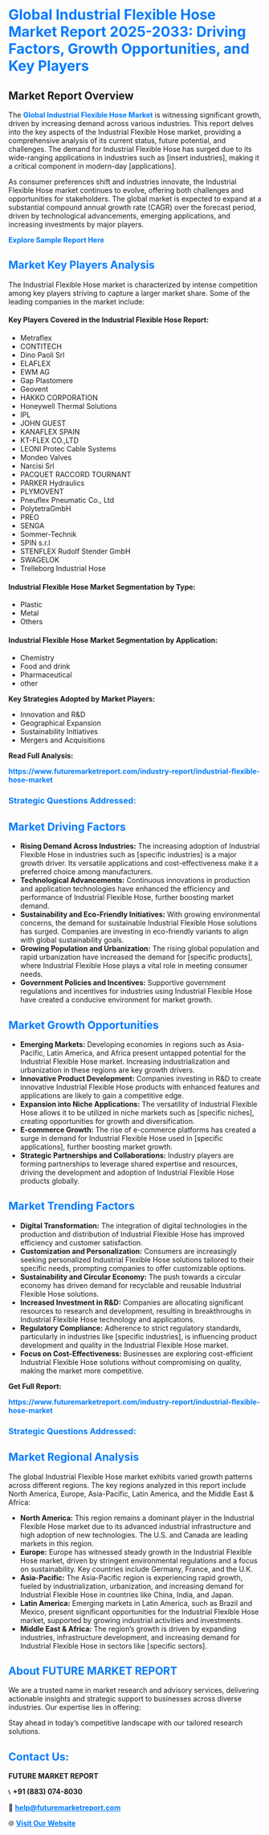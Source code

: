 <h1 style="color: #007BFF;">Global Industrial Flexible Hose Market Report 2025-2033: Driving Factors, Growth Opportunities, and Key Players</h1>

<section id="overview">
<h2>Market Report Overview</h2>
<p>The <a href="https://www.futuremarketreport.com/industry-report/industrial-flexible-hose-market" style="color: #007BFF; text-decoration: none;"><strong>Global Industrial Flexible Hose Market</strong></a> is witnessing significant growth, driven by increasing demand across various industries. This report delves into the key aspects of the Industrial Flexible Hose market, providing a comprehensive analysis of its current status, future potential, and challenges. The demand for Industrial Flexible Hose has surged due to its wide-ranging applications in industries such as [insert industries], making it a critical component in modern-day [applications].</p>
<p>As consumer preferences shift and industries innovate, the Industrial Flexible Hose market continues to evolve, offering both challenges and opportunities for stakeholders. The global market is expected to expand at a substantial compound annual growth rate (CAGR) over the forecast period, driven by technological advancements, emerging applications, and increasing investments by major players.</p>
</section>

<section id="overview">
<p><a href="https://www.futuremarketreport.com/request-sample/reportId=42715" style="color: #007BFF; text-decoration: none;"><strong>Explore Sample Report Here</strong></a></p>
</section>

<section id="key-players">
<h2 style="color: #007BFF;">Market Key Players Analysis</h2>
<p>The Industrial Flexible Hose market is characterized by intense competition among key players striving to capture a larger market share. Some of the leading companies in the market include:</p>
<h4>Key Players Covered in the Industrial Flexible Hose Report:</h4>
<ul><li>Metraflex</li><li>CONTITECH</li><li>Dino Paoli Srl</li><li>ELAFLEX</li><li>EWM AG</li><li>Gap Plastomere</li><li>Geovent</li><li>HAKKO CORPORATION</li><li>Honeywell Thermal Solutions</li><li>IPL</li><li>JOHN GUEST</li><li>KANAFLEX SPAIN</li><li>KT-FLEX CO.,LTD</li><li>LEONI Protec Cable Systems</li><li>Mondeo Valves</li><li>Narcisi Srl</li><li>PACQUET RACCORD TOURNANT</li><li>PARKER Hydraulics</li><li>PLYMOVENT</li><li>Pneuflex Pneumatic Co., Ltd</li><li>PolytetraGmbH</li><li>PREO</li><li>SENGA</li><li>Sommer-Technik</li><li>SPIN s.r.l</li><li>STENFLEX Rudolf Stender GmbH</li><li>SWAGELOK</li><li>Trelleborg Industrial Hose</li></ul>
<h4>Industrial Flexible Hose Market Segmentation by Type:</h4>
<ul><li>Plastic</li><li>Metal</li><li>Others</li></ul>

<h4>Industrial Flexible Hose Market Segmentation by Application:</h4>
<ul><li>Chemistry</li><li>Food and drink</li><li>Pharmaceutical</li><li>other</li></ul>
<p><strong>Key Strategies Adopted by Market Players:</strong></p>
<ul>
<li>Innovation and R&D</li>
<li>Geographical Expansion</li>
<li>Sustainability Initiatives</li>
<li>Mergers and Acquisitions</li>
</ul>
</section>

<section>
<p><strong>Read Full Analysis: </strong></p><a href="https://www.futuremarketreport.com/industry-report/industrial-flexible-hose-market" style="color: #007BFF; text-decoration: none;"><strong>https://www.futuremarketreport.com/industry-report/industrial-flexible-hose-market</strong></a>
<h3 style="color: #007BFF;">Strategic Questions Addressed:</h3>
</section>

<section id="driving-factors">
<h2 style="color: #007BFF;">Market Driving Factors</h2>
<ul>
<li><strong>Rising Demand Across Industries:</strong> The increasing adoption of Industrial Flexible Hose in industries such as [specific industries] is a major growth driver. Its versatile applications and cost-effectiveness make it a preferred choice among manufacturers.</li>
<li><strong>Technological Advancements:</strong> Continuous innovations in production and application technologies have enhanced the efficiency and performance of Industrial Flexible Hose, further boosting market demand.</li>
<li><strong>Sustainability and Eco-Friendly Initiatives:</strong> With growing environmental concerns, the demand for sustainable Industrial Flexible Hose solutions has surged. Companies are investing in eco-friendly variants to align with global sustainability goals.</li>
<li><strong>Growing Population and Urbanization:</strong> The rising global population and rapid urbanization have increased the demand for [specific products], where Industrial Flexible Hose plays a vital role in meeting consumer needs.</li>
<li><strong>Government Policies and Incentives:</strong> Supportive government regulations and incentives for industries using Industrial Flexible Hose have created a conducive environment for market growth.</li>
</ul>
</section>

<section id="growth-opportunities">
<h2 style="color: #007BFF;">Market Growth Opportunities</h2>
<ul>
<li><strong>Emerging Markets:</strong> Developing economies in regions such as Asia-Pacific, Latin America, and Africa present untapped potential for the Industrial Flexible Hose market. Increasing industrialization and urbanization in these regions are key growth drivers.</li>
<li><strong>Innovative Product Development:</strong> Companies investing in R&D to create innovative Industrial Flexible Hose products with enhanced features and applications are likely to gain a competitive edge.</li>
<li><strong>Expansion into Niche Applications:</strong> The versatility of Industrial Flexible Hose allows it to be utilized in niche markets such as [specific niches], creating opportunities for growth and diversification.</li>
<li><strong>E-commerce Growth:</strong> The rise of e-commerce platforms has created a surge in demand for Industrial Flexible Hose used in [specific applications], further boosting market growth.</li>
<li><strong>Strategic Partnerships and Collaborations:</strong> Industry players are forming partnerships to leverage shared expertise and resources, driving the development and adoption of Industrial Flexible Hose products globally.</li>
</ul>
</section>

<section id="trending-factors">
<h2 style="color: #007BFF;">Market Trending Factors</h2>
<ul>
<li><strong>Digital Transformation:</strong> The integration of digital technologies in the production and distribution of Industrial Flexible Hose has improved efficiency and customer satisfaction.</li>
<li><strong>Customization and Personalization:</strong> Consumers are increasingly seeking personalized Industrial Flexible Hose solutions tailored to their specific needs, prompting companies to offer customizable options.</li>
<li><strong>Sustainability and Circular Economy:</strong> The push towards a circular economy has driven demand for recyclable and reusable Industrial Flexible Hose solutions.</li>
<li><strong>Increased Investment in R&D:</strong> Companies are allocating significant resources to research and development, resulting in breakthroughs in Industrial Flexible Hose technology and applications.</li>
<li><strong>Regulatory Compliance:</strong> Adherence to strict regulatory standards, particularly in industries like [specific industries], is influencing product development and quality in the Industrial Flexible Hose market.</li>
<li><strong>Focus on Cost-Effectiveness:</strong> Businesses are exploring cost-efficient Industrial Flexible Hose solutions without compromising on quality, making the market more competitive.</li>
</ul>
</section>

<section>
<p><strong>Get Full Report: </strong></p><a href="https://www.futuremarketreport.com/industry-report/industrial-flexible-hose-market" style="color: #007BFF; text-decoration: none;"><strong>https://www.futuremarketreport.com/industry-report/industrial-flexible-hose-market</strong></a>
<h3 style="color: #007BFF;">Strategic Questions Addressed:</h3>
</section>


<section id="regional-analysis">
<h2 style="color: #007BFF;">Market Regional Analysis</h2>
<p>The global Industrial Flexible Hose market exhibits varied growth patterns across different regions. The key regions analyzed in this report include North America, Europe, Asia-Pacific, Latin America, and the Middle East & Africa:</p>
<ul>
<li><strong>North America:</strong> This region remains a dominant player in the Industrial Flexible Hose market due to its advanced industrial infrastructure and high adoption of new technologies. The U.S. and Canada are leading markets in this region.</li>
<li><strong>Europe:</strong> Europe has witnessed steady growth in the Industrial Flexible Hose market, driven by stringent environmental regulations and a focus on sustainability. Key countries include Germany, France, and the U.K.</li>
<li><strong>Asia-Pacific:</strong> The Asia-Pacific region is experiencing rapid growth, fueled by industrialization, urbanization, and increasing demand for Industrial Flexible Hose in countries like China, India, and Japan.</li>
<li><strong>Latin America:</strong> Emerging markets in Latin America, such as Brazil and Mexico, present significant opportunities for the Industrial Flexible Hose market, supported by growing industrial activities and investments.</li>
<li><strong>Middle East & Africa:</strong> The region’s growth is driven by expanding industries, infrastructure development, and increasing demand for Industrial Flexible Hose in sectors like [specific sectors].</li>
</ul>
</section>

<footer>
<h2 style="color: #007BFF;">About FUTURE MARKET REPORT</h2>
<p>We are a trusted name in market research and advisory services, delivering actionable insights and strategic support to businesses across diverse industries. Our expertise lies in offering:</p>

<p>Stay ahead in today’s competitive landscape with our tailored research solutions.</p>

<h2 style="color: #007BFF;">Contact Us:</h2>
<p><strong>FUTURE MARKET REPORT</strong></p>
<p>📞 <strong>+91 (883) 074-8030</strong></p>
<p>📧 <strong><a href="mailto:help@futuremarketreport.com" style="color: #007BFF;">help@futuremarketreport.com</a></strong></p>
<p>🌐 <strong><a href="https://www.futuremarketreport.com/" style="color: #007BFF;">Visit Our Website</a></strong></p>
</footer>